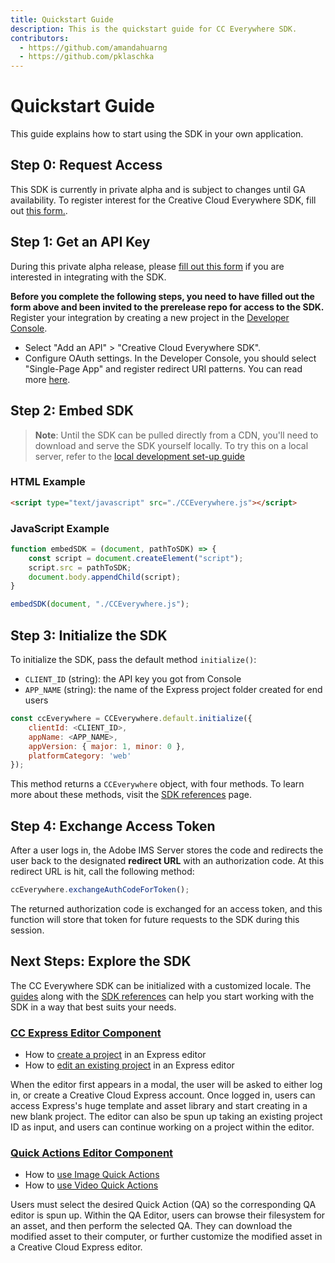 ```yaml
---
title: Quickstart Guide
description: This is the quickstart guide for CC Everywhere SDK.
contributors:
  - https://github.com/amandahuarng
  - https://github.com/pklaschka
---
```


# Quickstart Guide

This guide explains how to start using the SDK in your own application. 

## Step 0: Request Access 

This SDK is currently in private alpha and is subject to changes until GA availability. To register interest for the Creative Cloud Everywhere SDK, fill out [this form.](https://forms.office.com/r/J0HvGMbtDT). 

## Step 1: Get an API Key

During this private alpha release, please [fill out this form](https://forms.office.com/r/J0HvGMbtDT) if you are interested in integrating with the SDK.

**Before you complete the following steps, you need to have filled out the form above and been invited to the prerelease repo for access to the SDK.**
Register your integration by creating a new project in the [Developer Console](https://developer.adobe.com/console). 
* Select "Add an API" > "Creative Cloud Everywhere SDK".
* Configure OAuth settings. In the Developer Console, you should select "Single-Page App" and register redirect URI patterns. You can read more [here](../reference/authorization/index.md). 


## Step 2: Embed SDK

> **Note**: Until the SDK can be pulled directly from a CDN, you'll need to download and serve the SDK yourself locally. To try this on a local server, refer to the [local development set-up guide](./local/index.md)


### HTML Example

```html
<script type="text/javascript" src="./CCEverywhere.js"></script>
```

### JavaScript Example

```js
function embedSDK = (document, pathToSDK) => {
    const script = document.createElement("script");
    script.src = pathToSDK;
    document.body.appendChild(script);
}

embedSDK(document, "./CCEverywhere.js");
```


## Step 3: Initialize the SDK

To initialize the SDK, pass the default method `initialize()`:
* `CLIENT_ID` (string): the API key you got from Console
* `APP_NAME` (string): the name of the Express project folder created for end users

```js
const ccEverywhere = CCEverywhere.default.initialize({
    clientId: <CLIENT_ID>,
    appName: <APP_NAME>, 
    appVersion: { major: 1, minor: 0 },
    platformCategory: 'web'
});
```

This method returns a `CCEverywhere` object, with four methods. To learn more about these methods, visit the [SDK references](../../reference/index.md) page.


## Step 4: Exchange Access Token

After a user logs in, the Adobe IMS Server stores the code and redirects the user back to the designated **redirect URL** with an authorization code. At this redirect URL is hit,  call the following method:

```js
ccEverywhere.exchangeAuthCodeForToken();
```

The returned authorization code is exchanged for an access token, and this function will store that token for future requests to the SDK during this session.


## Next Steps: Explore the SDK

The CC Everywhere SDK can be initialized with a customized locale. The [guides](../../guides/index.md) along with the [SDK references](../../reference/index.md) can help you start working with the SDK in a way that best suits your needs.

### [CC Express Editor Component](../../guides/ccx_editor/index.md)
* How to [create a project](../guides/ccx_editor/create_project/) in an Express editor
* How to [edit an existing project](../guides/ccx_editor/edit_project/) in an Express editor

When the editor first appears in a modal, the user will be asked to either log in, or create a Creative Cloud Express account. Once logged in, users can access Express's huge template and asset library and start creating in a new blank project. The editor can also be spun up taking an existing project ID as input, and users can continue working on a project within the editor.

### [Quick Actions Editor Component](../../guides/quick_actions/index.md)
* How to [use Image Quick Actions](../guides/quick_actions/image/)
* How to [use Video Quick Actions](../guides/quick_actions/video/)

Users must select the desired Quick Action (QA) so the corresponding QA editor is spun up. Within the QA Editor, users can browse their filesystem for an asset, and then perform the selected QA. They can download the modified asset to their computer, or further customize the modified asset in a Creative Cloud Express editor.
